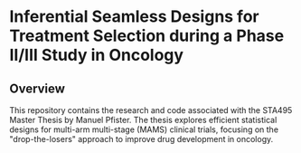 # Inferential Seamless Designs for Treatment Selection during a Phase II/III Study in Oncology

## Overview

This repository contains the research and code associated with the STA495 Master Thesis by Manuel Pfister. The thesis explores efficient statistical designs for multi-arm multi-stage (MAMS) clinical trials, focusing on the "drop-the-losers" approach to improve drug development in oncology.
